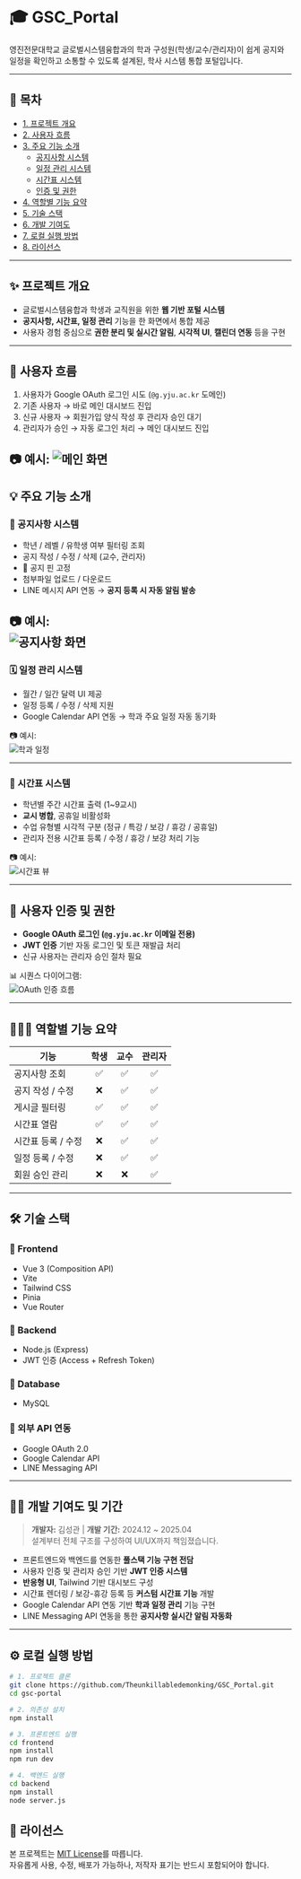 # 🎓 GSC_Portal

영진전문대학교 글로벌시스템융합과의 학과 구성원(학생/교수/관리자)이 쉽게 공지와 일정을 확인하고 소통할 수 있도록 설계된, 학사 시스템 통합 포털입니다.

---

## 📑 목차

- [1. 프로젝트 개요](#-프로젝트-개요)
- [2. 사용자 흐름](#-사용자-흐름)
- [3. 주요 기능 소개](#-주요-기능-소개)
    - [공지사항 시스템](#-공지사항-시스템)
    - [일정 관리 시스템](#-일정-관리-시스템)
    - [시간표 시스템](#-시간표-시스템)
    - [인증 및 권한](#-사용자-인증-및-권한)
- [4. 역할별 기능 요약](#-역할별-기능-요약)
- [5. 기술 스택](#-기술-스택)
- [6. 개발 기여도](#-개발-기여도-및-기간)
- [7. 로컬 실행 방법](#-로컬-실행-방법)
- [8. 라이선스](#-라이선스)

---

## ✨ 프로젝트 개요

- 글로벌시스템융합과 학생과 교직원을 위한 **웹 기반 포털 시스템**
- **공지사항, 시간표, 일정 관리** 기능을 한 화면에서 통합 제공
- 사용자 경험 중심으로 **권한 분리 및 실시간 알림**, **시각적 UI**, **캘린더 연동** 등을 구현

---

## 👣 사용자 흐름

1. 사용자가 Google OAuth 로그인 시도 (`@g.yju.ac.kr` 도메인)
2. 기존 사용자 → 바로 메인 대시보드 진입
3. 신규 사용자 → 회원가입 양식 작성 후 관리자 승인 대기
4. 관리자가 승인 → 자동 로그인 처리 → 메인 대시보드 진입

📷 예시:
![메인 화면](./my-vue-app/gsc-portal/docs/home.png)
---

## 💡 주요 기능 소개

### 📢 공지사항 시스템
- 학년 / 레벨 / 유학생 여부 필터링 조회
- 공지 작성 / 수정 / 삭제 (교수, 관리자)
- 📌 공지 핀 고정
- 첨부파일 업로드 / 다운로드
- LINE 메시지 API 연동 → **공지 등록 시 자동 알림 발송**

📷 예시:  
![공지사항 화면](./my-vue-app/gsc-portal/docs/board.png)
---

### 🗓️ 일정 관리 시스템
- 월간 / 일간 달력 UI 제공
- 일정 등록 / 수정 / 삭제 지원
- Google Calendar API 연동 → 학과 주요 일정 자동 동기화

📷 예시:  
![학과 일정](./my-vue-app/gsc-portal/docs/calendar.png)

---

### 📅 시간표 시스템
- 학년별 주간 시간표 출력 (1~9교시)
- **교시 병합**, 공휴일 비활성화
- 수업 유형별 시각적 구분 (정규 / 특강 / 보강 / 휴강 / 공휴일)
- 관리자 전용 시간표 등록 / 수정 / 휴강 / 보강 처리 기능

📷 예시:  
![시간표 뷰](./my-vue-app/gsc-portal/docs/timetables.png)

---

## 🔐 사용자 인증 및 권한

- **Google OAuth 로그인 (`@g.yju.ac.kr` 이메일 전용)**
- **JWT 인증** 기반 자동 로그인 및 토큰 재발급 처리
- 신규 사용자는 관리자 승인 절차 필요

📊 시퀀스 다이어그램:  
![OAuth 인증 흐름](./my-vue-app/gsc-portal/docs/oauth-login-flow.PNG)

---

## 🧑‍🤝‍🧑 역할별 기능 요약

| 기능          | 학생 | 교수 | 관리자 |
|-------------|:----:|:----:|:------:|
| 공지사항 조회     | ✅ | ✅ | ✅ |
| 공지 작성 / 수정  | ❌ | ✅ | ✅ |
| 게시글 필터링     | ✅ | ✅ | ✅ |
| 시간표 열람      | ✅ | ✅ | ✅ |
| 시간표 등록 / 수정 | ❌ | ✅ | ✅ |
| 일정 등록 / 수정  | ❌ | ✅ | ✅ |
| 회원 승인 관리 | ❌ | ❌ | ✅ |
---

## 🛠️ 기술 스택

### 🔹 Frontend
- Vue 3 (Composition API)
- Vite
- Tailwind CSS
- Pinia
- Vue Router

### 🔹 Backend
- Node.js (Express)
- JWT 인증 (Access + Refresh Token)

### 🔹 Database
- MySQL

### 🔹 외부 API 연동
- Google OAuth 2.0
- Google Calendar API
- LINE Messaging API

---

## 🧑‍💻 개발 기여도 및 기간

> **개발자:** 김성관 | **개발 기간:** 2024.12 ~ 2025.04  
> 설계부터 전체 구조를 구성하여 UI/UX까지 책임졌습니다.

- 프론트엔드와 백엔드를 연동한 **풀스택 기능 구현 전담**
- 사용자 인증 및 관리자 승인 기반 **JWT 인증 시스템**
- **반응형 UI**, Tailwind 기반 대시보드 구성
- 시간표 렌더링 / 보강-휴강 등록 등 **커스텀 시간표 기능** 개발
- Google Calendar API 연동 기반 **학과 일정 관리** 기능 구현
- LINE Messaging API 연동을 통한 **공지사항 실시간 알림 자동화**
---

## ⚙️ 로컬 실행 방법

```bash
# 1. 프로젝트 클론
git clone https://github.com/Theunkillabledemonking/GSC_Portal.git
cd gsc-portal

# 2. 의존성 설치
npm install

# 3. 프론트엔드 실행
cd frontend
npm install
npm run dev

# 4. 백엔드 실행
cd backend
npm install
node server.js
```
## 📃 라이선스

본 프로젝트는 [MIT License](https://opensource.org/licenses/MIT)를 따릅니다.  
자유롭게 사용, 수정, 배포가 가능하나, 저작자 표기는 반드시 포함되어야 합니다.